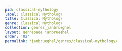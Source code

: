 ```yaml
---
pid: classical-mythology
label: Classical Mythology
title: Classical Mythology
genre: Classical Mythology
collection: genres_janbrueghel
layout: genrepage_janbrueghel
order: '02'
permalink: /janbrueghel/genres/classical-mythology/
---
```

